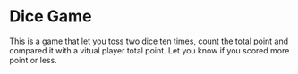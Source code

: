 
# Dice Game

This is a game that let you toss two dice ten times, count the total point and compared it with a vitual player total point. Let you know if you scored more point or less.
 
